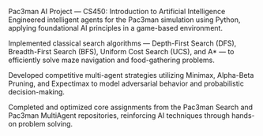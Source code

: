 Pac3man AI Project — CS450: Introduction to Artificial Intelligence
Engineered intelligent agents for the Pac3man simulation using Python, applying foundational AI principles in a game-based environment.

Implemented classical search algorithms — Depth-First Search (DFS), Breadth-First Search (BFS), Uniform Cost Search (UCS), and A* — to efficiently solve maze navigation and food-gathering problems.

Developed competitive multi-agent strategies utilizing Minimax, Alpha-Beta Pruning, and Expectimax to model adversarial behavior and probabilistic decision-making.

Completed and optimized core assignments from the Pac3man Search and Pac3man MultiAgent repositories, reinforcing AI techniques through hands-on problem solving.
